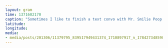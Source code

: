 ```yaml
---
layout: gram
time: 1371602170
caption: "Sometimes I like to finish a text convo with Mr. Smilie Poop just for funzies."
latitude: 
longitude: 
media:
- media/posts/201306/11379795_839517949431374_1710897917_n_17842734859000351.jpg
---
```


